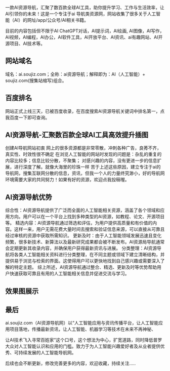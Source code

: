 一款AI资源导航，汇聚了数百款全球AI工具，助你提升学习、工作与生活效率，让AI引领你的未来！这是一个专注于ai 导航类资源网，网站收集了很多关于人工智能（AI）的网址/app/公众号/AI相关书籍。

目前的内容包括但不限于AI ChatGPT对话，AI提示词，AI绘画, AI图像，AI写作， AI视频，AI编程，AI办公，AI软件工具，AI开放平台、AI资讯、ai有趣网站、AI开源项目、AI技术等。

## 网站域名
域名：ai.soujiz.com；全称：ai资源导航；解释即为：AI（人工智能）+ soujiz.com(搜集站缩写)组合。

## 百度排名
网站正式上线三天，已被百度收录，在百度搜索AI资源导航关键词中排名第一，点我百度一下即可查询。

## AI资源导航-汇聚数百款全球AI工具高效提升插图
创建AI导航网站初衷
网上的很多资源都是非常零散，冲刺各种广告，良莠不齐，真实性、时效性很不确定
在浏览人工智能的网站时发现的问题是：杂乱的重复的内容比较多；信息比较分散，不聚集；
对感兴趣的内容，没有更进一步的信息扩展，进行深度了解。就像大海里的珍珠一样
苦于上述这些原因，建立专注于ai的导航网，搜集互联网分散的信息，资讯，但我一个人的力量终究渺小，好的导航网环境需要大家的共同努力！如果有好的资源，欢迎点我投稿喔。

## AI资源导航优势
综合性：AI资源导航提供了广泛而全面的人工智能相关资源，涵盖了各个领域和应用方向。用户可以在一个平台上找到多种类型的AI资源，如教程、论文、开源项目等。
精选内容：AI资源导航通过筛选和评估，为用户提供高质量和有价值的内容。这样一来，用户无需花费大量时间去搜索和验证信息来源，可以直接从可靠且经过审核的资源中获取所需知识。
更新及时：由于人工智能领域发展迅速且变化频繁，很多新技术、新算法以及最新研究成果都会被不断发布。AI资源局导航通常会定期更新其收录内容，并确保用户获得最新资讯与进展。
分类整理：AI资源导航将各类人工智能相关资料进行分类整理，在不同主题或领域下建立清晰结构，并提供易于浏览与检索的界面。这使得用户可以更快地找到自己感兴趣或需要深入了解的特定主题。
综上所述，AI资源导航通过整合、精选、更新及时等优势帮助用户快速获取可靠且有用的人工智能相关信息并促进交流与学习。

## 效果图展示


## 最后
ai.soujiz.com（AI资源导航网）以“人工智能应用与资讯传播平台，让人工智能应用项目落地，传播最新资讯，让人工智能、机器学习等技术在未来不再神秘、

让AI技术飞入寻常百姓家”这个口号，这个想法为中心，扩宽道路，同时降低普罗大众对人工智能认识和应用的门槛。致力于为人工智能兴趣爱好者及从业者提供优秀、可持续发展的人工智能导航网。

后续也会不断更新，修改完善更多的内容，欢迎收藏，持续关注…..
